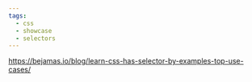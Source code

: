 ```yaml
---
tags:
  - css
  - showcase
  - selectors
---
```

https://bejamas.io/blog/learn-css-has-selector-by-examples-top-use-cases/
